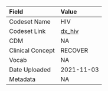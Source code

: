 |Field            |Value      |
|:----------------|:----------|
|Codeset Name     |HIV        |
|Codeset Link     |[dx_hiv](https://github.com/PEDSnet/Variable-Dictionary/blob/main/condition/dx_hiv.csv)|
|CDM              |NA         |
|Clinical Concept |RECOVER    |
|Vocab            |NA         |
|Date Uploaded    |2021-11-03 |
|Metadata         |NA         |
